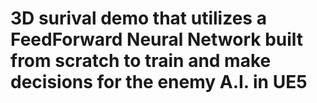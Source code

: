 # 3D surival demo that utilizes a FeedForward Neural Network built from scratch to train and make decisions for the enemy A.I. in UE5

 
